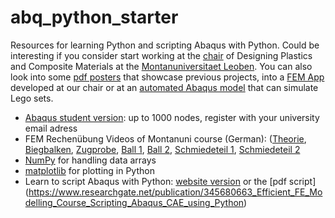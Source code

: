 # abq_python_starter
Resources for learning Python and scripting Abaqus with Python. Could be interesting if you consider start working at the [chair](https://www.kunststofftechnik.at/en/konstruieren) of Designing Plastics and Composite Materials at the [Montanuniversitaet Leoben](www.unileoben.ac.at). You can also look into some [pdf posters](https://www.kunststofftechnik.at/fileadmin/shares/kunststofftechnik/lehrstuhl/Konstruieren_in_Kunst-_und_Verbundstoffen/02062023_KKV_Poster_Heftl_2023_Noll_aktuell.pdf) that showcase previous projects, into a [FEM App](https://play.google.com/store/apps/details?id=mul.kkv.FEMon2) developed at our chair or at an [automated Abaqus model](https://github.com/mpletz/BrickFEM) that can simulate Lego sets.

* [Abaqus student version](https://www.3ds.com/edu/education/students/solutions/abaqus-le): up to 1000 nodes, register with your university email adress
* FEM Rechenübung Videos of Montanuni course (German): ([Theorie](https://youtu.be/HtQPdsVP1aw), [Biegbalken](https://youtu.be/cqU5vqp6rek), [Zugprobe](https://youtu.be/P8QDvGl6DbM), [Ball 1](https://youtu.be/tEfG5XWvmjo), [Ball 2](https://youtu.be/l8NBd502u94), [Schmiedeteil 1](https://youtu.be/1jS3qnErNy4), [Schmiedeteil 2](https://youtu.be/qOBPOL_UDds)
* [NumPy](www.numpy.org) for handling data arrays
* [matplotlib](www.matplotlib.org) for plotting in Python
* Learn to script Abaqus with Python: [website version](www.martinpletz.com/fe-scripting) or the [pdf script] (https://www.researchgate.net/publication/345680663_Efficient_FE_Modelling_Course_Scripting_Abaqus_CAE_using_Python)
